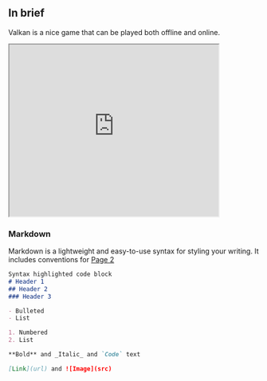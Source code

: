 ## In brief

Valkan is a nice game that can be played both offline and online.



<iframe width="420" height="345" src="https://www.youtube.com/embed/tgbNymZ7vqY">
</iframe>

### Markdown

Markdown is a lightweight and easy-to-use syntax for styling your writing. It includes conventions for
<a href="team.html">Page 2</a>
```markdown
Syntax highlighted code block
# Header 1
## Header 2
### Header 3

- Bulleted
- List

1. Numbered
2. List

**Bold** and _Italic_ and `Code` text

[Link](url) and ![Image](src)
```
